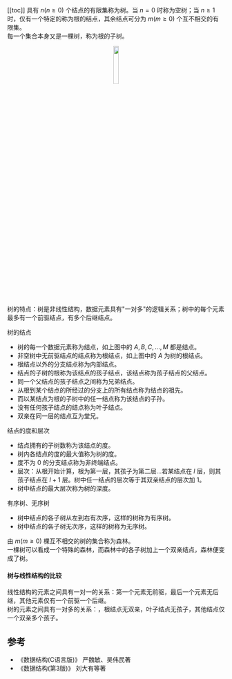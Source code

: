 [[toc]]
具有 $n(n\ge 0)$ 个结点的有限集称为树。当 $n = 0$ 时称为空树；当 $n\ge 1$ 时，仅有一个特定的称为根的结点，其余结点可分为 $m(m\ge 0)$ 个互不相交的有限集。  
每一个集合本身又是一棵树，称为根的子树。

<div align="center">
    <img src="https://vista-image.oss-cn-beijing.aliyuncs.com/datastructure/image/树_示例图.png " width="15%" >
</div>

树的特点：树是非线性结构，数据元素具有"一对多"的逻辑关系；树中的每个元素最多有一个前驱结点，有多个后继结点。
 
树的结点
  - 树的每一个数据元素称为结点，如上图中的 $A,B,C,...,M$ 都是结点。
  - 非空树中无前驱结点的结点称为根结点，如上图中的 $A$ 为树的根结点。
  - 根结点以外的分支结点称为内部结点。
  - 结点的子树的根称为该结点的孩子结点，该结点称为孩子结点的父结点。
  - 同一个父结点的孩子结点之间称为兄弟结点。
  - 从根到某个结点的所经过的分支上的所有结点称为结点的祖先。
  - 而以某结点为根的子树中的任一结点称为该结点的子孙。
  - 没有任何孩子结点的结点称为叶子结点。
  - 双亲在同一层的结点互为堂兄。

结点的度和层次
  - 结点拥有的子树数称为该结点的度。
  - 树内各结点的度的最大值称为树的度。
  - 度不为 0 的分支结点称为非终端结点。
  - 层次：从根开始计算，根为第一层，其孩子为第二层...若某结点在 $l$ 层，则其孩子结点在 $l+1$ 层。树中任一结点的层次等于其双亲结点的层次加 1。
  - 树中结点的最大层次称为树的深度。

有序树、无序树
  - 树中结点的各子树从左到右有次序，这样的树称为有序树。
  - 树中结点的各子树无次序，这样的树称为无序树。

由 $m(m\ge 0)$ 棵互不相交的树的集合称为森林。  
一棵树可以看成一个特殊的森林，而森林中的各子树加上一个双亲结点，森林便变成了树。

#### 树与线性结构的比较
线性结构的元素之间具有一对一的关系：第一个元素无前驱，最后一个元素无后继，其他元素仅有一个前驱一个后继。   
 树的元素之间具有一对多的关系：，根结点无双亲，叶子结点无孩子，其他结点仅一个双亲多个孩子。
  
## 参考  
- 《数据结构(C语言版)》 严魏敏、吴伟民著  
- 《数据结构(第3版)》 刘大有等著  